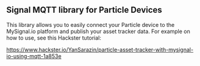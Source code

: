 ## Signal MQTT library for Particle Devices

This library allows you to easily connect your Particle device to the MySignal.io platform and publish your asset tracker data. For example on how to use, see this Hackster tutorial:

https://www.hackster.io/YanSarazin/particle-asset-tracker-with-mysignal-io-using-mqtt-1a853e
